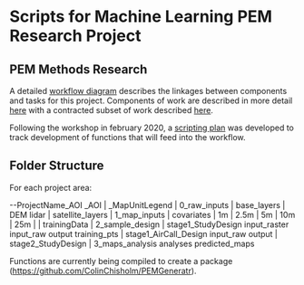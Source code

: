 # Scripts for Machine Learning PEM Research Project

##  PEM Methods Research 

A detailed [workflow diagram](https://drive.google.com/file/d/1-AqUyNgmF5T_esnjIRmSs5VIp8FC0rZY/view?usp=sharing) describes the linkages between components and tasks for this project. Components of work are described in more detail [here](https://docs.google.com/document/d/1Go9m6KJyksoyHEKs4BpfrwVoklgPuglUmiYzKK5vDWc/edit#heading=h.768snbfw1sld)
with a contracted subset of work described [here](https://docs.google.com/document/d/1jgKAXGjMT29Z2OjJwaPoiqkZ7pZb5SV4_yrvYYCBec8/edit#heading=h.768snbfw1sld). 

Following the workshop in february 2020, a [scripting plan](https://docs.google.com/document/d/10Fcs5TA-gH-cfTFRrWhT3A7xE7dVU_IcZqFhm4PtfHk/edit) was developed to track development of functions that will feed into the workflow.


## Folder Structure

For each project area:


--ProjectName_AOI
            _AOI
            |
            _MapUnitLegend
            |
            0_raw_inputs
            |      base_layers
            |      DEM
                       lidar
            |      satellite_layers
            |
            1_map_inputs
            |      covariates
            |            1m
            |            2.5m
            |            5m
            |            10m
            |            25m
            |
            |      trainingData
            |
            2_sample_design
            |      stage1_StudyDesign
                                    input_raster
                                    input_raw
                                    output
                                    training_pts
            |      stage1_AirCall_Design
                                   input_raw
                                   output 
            |      stage2_StudyDesign
            |
            3_maps_analysis
                  analyses
                  predicted_maps
                  
                  
                  
                  
                  
 Functions are currently being compiled to create a package (https://github.com/ColinChisholm/PEMGeneratr). 

